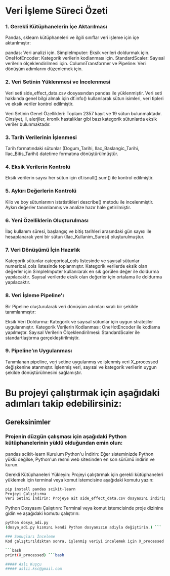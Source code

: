 # Veri İşleme Süreci Özeti
### 1. Gerekli Kütüphanelerin İçe Aktarılması
Pandas, sklearn kütüphaneleri ve ilgili sınıflar veri işleme için içe aktarılmıştır:

pandas: Veri analizi için.
SimpleImputer: Eksik verileri doldurmak için.
OneHotEncoder: Kategorik verilerin kodlanması için.
StandardScaler: Sayısal verilerin ölçeklendirilmesi için.
ColumnTransformer ve Pipeline: Veri dönüşüm adımlarını düzenlemek için.
### 2. Veri Setinin Yüklenmesi ve İncelenmesi
Veri seti side_effect_data.csv dosyasından pandas ile yüklenmiştir. Veri seti hakkında genel bilgi almak için df.info() kullanılarak sütun isimleri, veri tipleri ve eksik veriler kontrol edilmiştir.

Veri Setinin Genel Özellikleri:
Toplam 2357 kayıt ve 19 sütun bulunmaktadır.
Cinsiyet, il, alerjiler, kronik hastalıklar gibi bazı kategorik sütunlarda eksik veriler bulunmaktadır.
### 3. Tarih Verilerinin İşlenmesi
Tarih formatındaki sütunlar (Dogum_Tarihi, Ilac_Baslangic_Tarihi, Ilac_Bitis_Tarihi) datetime formatına dönüştürülmüştür.

### 4. Eksik Verilerin Kontrolü
Eksik verilerin sayısı her sütun için df.isnull().sum() ile kontrol edilmiştir.

### 5. Aykırı Değerlerin Kontrolü
Kilo ve boy sütunlarının istatistikleri describe() metodu ile incelenmiştir. Aykırı değerler tanımlanmış ve analize hazır hale getirilmiştir.

### 6. Yeni Özelliklerin Oluşturulması
İlaç kullanım süresi, başlangıç ve bitiş tarihleri arasındaki gün sayısı ile hesaplanarak yeni bir sütun (Ilac_Kullanim_Suresi) oluşturulmuştur.

### 7. Veri Dönüşümü İçin Hazırlık
Kategorik sütunlar categorical_cols listesinde ve sayısal sütunlar numerical_cols listesinde toplanmıştır.
Kategorik verilerde eksik olan değerler için SimpleImputer kullanılarak en sık görülen değer ile doldurma yapılacaktır.
Sayısal verilerde eksik olan değerler için ortalama ile doldurma yapılacaktır.
### 8. Veri İşleme Pipeline'ı
Bir Pipeline oluşturularak veri dönüşüm adımları sıralı bir şekilde tanımlanmıştır:

Eksik Veri Doldurma: Kategorik ve sayısal sütunlar için uygun stratejiler uygulanmıştır.
Kategorik Verilerin Kodlanması: OneHotEncoder ile kodlama yapılmıştır.
Sayısal Verilerin Ölçeklendirilmesi: StandardScaler ile standartlaştırma gerçekleştirilmiştir.
### 9. Pipeline'ın Uygulanması
Tanımlanan pipeline, veri setine uygulanmış ve işlenmiş veri X_processed değişkenine atanmıştır. İşlenmiş veri, sayısal ve kategorik verilerin uygun şekilde dönüştürülmesini sağlamıştır.

# Bu projeyi çalıştırmak için aşağıdaki adımları takip edebilirsiniz:

## Gereksinimler
### Projenin düzgün çalışması için aşağıdaki Python kütüphanelerinin yüklü olduğundan emin olun:

pandas
scikit-learn
Kurulum
Python'u İndirin: Eğer sisteminizde Python yüklü değilse, Python'un resmi web sitesinden en son sürümü indirin ve kurun.

Gerekli Kütüphaneleri Yükleyin: Projeyi çalıştırmak için gerekli kütüphaneleri yüklemek için terminal veya komut istemcisine aşağıdaki komutu yazın:

```bash
pip install pandas scikit-learn
Projeyi Çalıştırma
Veri Setini İndirin: Projeye ait side_effect_data.csv dosyasını indirip proje dizinine yerleştirin.
```

Python Dosyasını Çalıştırın: Terminal veya komut istemcisinde proje dizinine gidin ve aşağıdaki komutu çalıştırın:

```bash
python dosya_adi.py
(dosya_adi.py kısmını kendi Python dosyanızın adıyla değiştirin.) ```

### Sonuçları İnceleme
Kod çalıştırıldıktan sonra, işlenmiş veriyi incelemek için X_processed değişkenini kontrol edebilirsiniz. Çıktıyı görmek için kodun sonuna şu satırı ekleyebilirsiniz:

```bash
print(X_processed) ```bash

##### Aslı Kuşçu
##### aslii.ksc@gmail.com
